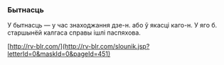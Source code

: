 ### Бытнасць
У бытнасць — у час знаходжання дзе-н. або ў якасці каго-н. У яго б. старшынёй калгаса справы ішлі паспяхова.

<a rel="author">[http://rv-blr.com/](http://rv-blr.com/slounik.jsp?letterId=0&maskId=0&pageId=451)</a>
